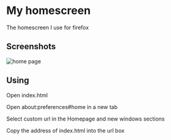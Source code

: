# My homescreen
The homescreen I use for firefox 

## Screenshots
![home page](https://user-images.githubusercontent.com/103472619/168877851-97dd03dc-e774-4470-b0e3-a2ef010c4e46.png)

## Using 
Open index.html 

Open about:preferences#home in a new tab

Select custom url in the Homepage and new windows sections

Copy the address of index.html into the url box
